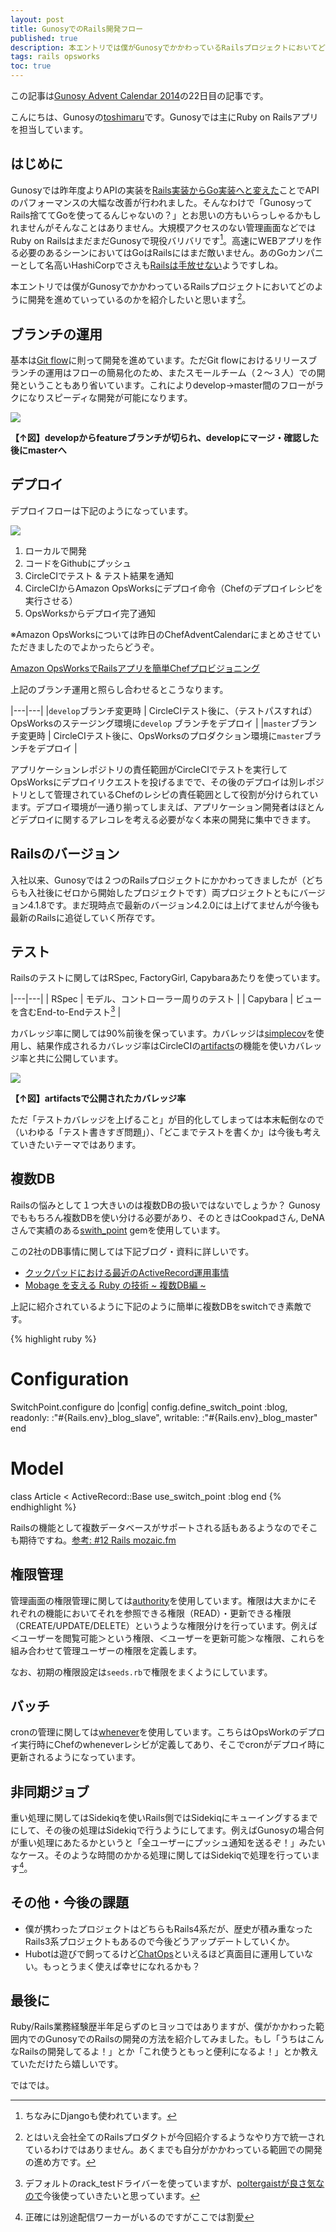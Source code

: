 ```yaml
---
layout: post
title: GunosyでのRails開発フロー
published: true
description: 本エントリでは僕がGunosyでかかわっているRailsプロジェクトにおいてどのように開発を進めていっているのかを紹介したいと思います この記事はGunosy Advent Calendar 2014の22日目の記事です。
tags: rails opsworks
toc: true
---
```


この記事は[Gunosy Advent Calendar 2014](http://qiita.com/advent-calendar/2014/gunosy)の22日目の記事です。

こんにちは、Gunosyの[toshimaru](https://twitter.com/toshimaru_e)です。Gunosyでは主にRuby on Railsアプリを担当しています。

はじめに
-------
Gunosyでは昨年度よりAPIの実装を[Rails実装からGo実装へと変えた](https://speakerdeck.com/ymatsuwitter/300mo-ren-wogodeba-itahua)ことでAPIのパフォーマンスの大幅な改善が行われました。そんなわけで「GunosyってRails捨ててGoを使ってるんじゃないの？」とお思いの方もいらっしゃるかもしれませんがそんなことはありません。大規模アクセスのない管理画面などではRuby on RailsはまだまだGunosyで現役バリバリです[^2]。高速にWEBアプリを作る必要のあるシーンにおいてはGoはRailsにはまだ敵いません。あのGoカンパニーとして名高いHashiCorpでさえも[Railsは手放せない](http://blog.gopheracademy.com/advent-2014/atlas/)ようですしね。

本エントリでは僕がGunosyでかかわっているRailsプロジェクトにおいてどのように開発を進めていっているのかを紹介したいと思います[^1]。

ブランチの運用
-----
基本は[Git flow](http://danielkummer.github.io/git-flow-cheatsheet/index.ja_JP.html)に則って開発を進めています。ただGit flowにおけるリリースブランチの運用はフローの簡易化のため、またスモールチーム（２〜３人）での開発ということもあり省いています。これによりdevelop→master間のフローがラクになりスピーディな開発が可能になります。

![](/images/posts/gunosy/deploy.png)

**【↑図】developからfeatureブランチが切られ、developにマージ・確認した後にmasterへ**

デプロイ
-------
デプロイフローは下記のようになっています。

![](/images/posts/gunosy/workflow.png)

1. ローカルで開発
1. コードをGithubにプッシュ
1. CircleCIでテスト & テスト結果を通知
1. CircleCIからAmazon OpsWorksにデプロイ命令（Chefのデプロイレシピを実行させる）
1. OpsWorksからデプロイ完了通知

※Amazon OpsWorksについては昨日のChefAdventCalendarにまとめさせていただきましたのでよかったらどうぞ。

[Amazon OpsWorksでRailsアプリを簡単Chefプロビジョニング](/opsworks-rails/)

上記のブランチ運用と照らし合わせるとこうなります。

|---|---|
|`develop`ブランチ変更時 | CircleCIテスト後に、（テストパスすれば）OpsWorksのステージング環境に`develop` ブランチをデプロイ |
|`master`ブランチ変更時 |  CircleCIテスト後に、OpsWorksのプロダクション環境に`master`ブランチをデプロイ |

アプリケーションレポジトリの責任範囲がCircleCIでテストを実行してOpsWorksにデプロイリクエストを投げるまでで、その後のデプロイは別レポジトリとして管理されているChefのレシピの責任範囲として役割が分けられています。デプロイ環境が一通り揃ってしまえば、アプリケーション開発者はほとんどデプロイに関するアレコレを考える必要がなく本来の開発に集中できます。

Railsのバージョン
----
入社以来、Gunosyでは２つのRailsプロジェクトにかかわってきましたが（どちらも入社後にゼロから開始したプロジェクトです）両プロジェクトともにバージョン4.1.8です。まだ現時点で最新のバージョン4.2.0には上げてませんが今後も最新のRailsに追従していく所存です。

テスト
-------
Railsのテストに関してはRSpec, FactoryGirl, Capybaraあたりを使っています。

|---|---|
| RSpec | モデル、コントローラー周りのテスト |
| Capybara | ビューを含むEnd-to-Endテスト[^3] |

カバレッジ率に関しては90%前後を保っています。カバレッジは[simplecov](https://github.com/colszowka/simplecov)を使用し、結果作成されるカバレッジ率はCircleCIの[artifacts](https://circleci.com/docs/build-artifacts)の機能を使いカバレッジ率と共に公開しています。

![](/images/posts/gunosy/coverage.png)

**【↑図】artifactsで公開されたカバレッジ率**

ただ「テストカバレッジを上げること」が目的化してしまっては本末転倒なので（いわゆる「テスト書きすぎ問題」）、「どこまでテストを書くか」は今後も考えていきたいテーマではあります。

複数DB
------
Railsの悩みとして１つ大きいのは複数DBの扱いではないでしょうか？ Gunosyでももちろん複数DBを使い分ける必要があり、そのときはCookpadさん, DeNAさんで実績のある[swith_point](https://github.com/eagletmt/switch_point) gemを使用しています。

この2社のDB事情に関しては下記ブログ・資料に詳しいです。

* [クックパッドにおける最近のActiveRecord運用事情](http://techlife.cookpad.com/entry/2014/08/28/194147)
* [Mobage を支える Ruby の技術 ~ 複数DB編 ~](http://www.slideshare.net/sonots/mobage-ruby-db)

上記に紹介されているように下記のように簡単に複数DBをswitchでき素敵です。

{% highlight ruby %}
# Configuration
SwitchPoint.configure do |config|
  config.define_switch_point :blog,
    readonly: :"#{Rails.env}_blog_slave",
    writable: :"#{Rails.env}_blog_master"
end

# Model
class Article < ActiveRecord::Base
  use_switch_point :blog
end
{% endhighlight %}

Railsの機能として複数データベースがサポートされる話もあるようなのでそこも期待ですね。[参考: #12 Rails mozaic.fm](http://mozaic.fm/post/104575088493/12-rails)

権限管理
-------
管理画面の権限管理に関しては[authority](https://github.com/nathanl/authority)を使用しています。権限は大まかにそれぞれの機能においてそれを参照できる権限（READ）・更新できる権限（CREATE/UPDATE/DELETE）というような権限分けを行っています。例えば＜ユーザーを閲覧可能＞という権限、＜ユーザーを更新可能＞な権限、これらを組み合わせて管理ユーザーの権限を定義します。

なお、初期の権限設定は`seeds.rb`で権限をまくようにしています。

バッチ
-------
cronの管理に関しては[whenever](https://github.com/javan/whenever)を使用しています。こちらはOpsWorkのデプロイ実行時にChefのwheneverレシビが定義してあり、そこでcronがデプロイ時に更新されるようになっています。

非同期ジョブ
-------
重い処理に関してはSidekiqを使いRails側ではSidekiqにキューイングするまでにして、その後の処理はSidekiqで行うようにしてます。例えばGunosyの場合何が重い処理にあたるかというと「全ユーザーにプッシュ通知を送るぞ！」みたいなケース。そのような時間のかかる処理に関してはSidekiqで処理を行っています[^4]。

その他・今後の課題
-------
* 僕が携わったプロジェクトはどちらもRails4系だが、歴史が積み重なったRails3系プロジェクトもあるので今後どうアップデートしていくか。
* Hubotは遊びで飼ってるけど[ChatOps](https://speakerdeck.com/jnewland/chatops-at-github)といえるほど真面目に運用していない。もっとうまく使えば幸せになれるかも？

最後に
--------
Ruby/Rails業務経験歴半年足らずのヒヨッコではありますが、僕がかかわった範囲内でのGunosyでのRailsの開発の方法を紹介してみました。もし「うちはこんなRailsの開発してるよ！」とか「これ使うともっと便利になるよ！」とか教えていただけたら嬉しいです。

ではでは。

[^1]: とはいえ会社全てのRailsプロダクトが今回紹介するようなやり方で統一されているわけではありません。あくまでも自分がかかわっている範囲での開発の進め方です。
[^2]: ちなみにDjangoも使われています。
[^3]: デフォルトのrack_testドライバーを使っていますが、[poltergaistが良さ気なので](http://qiita.com/take/items/779747e0981355e569ad)今後使っていきたいと思っています。
[^4]: 正確には別途配信ワーカーがいるのですがここでは割愛
